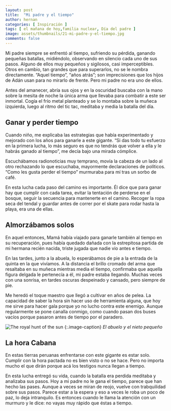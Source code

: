 ```yaml
---
layout: post
title:  "Mi padre y el tiempo"
author: hernan
categories: [ Inspiración ]
tags: [ el mañana de hoy,familia nuclear, Día del padre ]
image: assets/thumbnails/21-mi-padre-y-el-tiempo.jpg
comments: false
---
```


Mi padre siempre se enfrentó al tiempo, sufriendo su pérdida, ganando pequeñas batallas, midiéndolo, observando en silencio cada uno de sus pasos. Alguno de ellos muy pequeños y sigilosos, casi imperceptibles. Otros en cambio, tan grandes que para superarlos, no se le nombra directamente. “Aquel tiempo”, “años atrás”; son imprecisiones que los hijos de Adán usan para no mirarlo de frente. Pero mi padre no era uno de ellos.

Antes del amanecer, abría sus ojos y en la oscuridad buscaba con la mano sobre la mesita de noche la única arma que llevaba para combatir a este ser inmortal. Cogía el frío metal planteado y se lo montaba sobre la muñeca izquierda, luego al ritmo del tic tac, meditaba y media la batalla del día.

## Ganar y perder tiempo

Cuando niño, me explicaba las estrategias que había experimentado y mejorado con los años para ganarle a este gigante. “Si das todo tu esfuerzo en la primera lucha, lo más seguro es que no tendrás que volver a ella y le habrás ganado al tiempo”, me decía bajo una mirada cómplice.

Escuchábamos radionoticias muy temprano, movía la cabeza de un lado al otro rechazando lo que escuchaba, mayormente declaraciones de políticos. “Como les gusta perder el tiempo” murmuraba para mí tras un sorbo de café.

En esta lucha cada paso del camino es importante. Él dice que para ganar hay que cumplir con cada tarea, evitar la tentación de perderse en el bosque, seguir la secuencia para mantenerte en el camino. Recoger la ropa seca del tendal y guardar antes de correr por el skate para rodar hasta la playa, era una de ellas.

## Almorzábamos solos

En aquel entonces, Mamá había viajado para ganarle también al tiempo en su recuperación, pues había quedado dañada con la estrepitosa partida de mi hermana recién nacida, triste jugada que nadie vio antes e tiempo.

En las tardes, junto a la abuela, lo esperábamos de pie a la entrada de la quinta en la que vivíamos. A la distancia el brillo cromado del arma que resaltaba en su muñeca mientras media el tiempo, confirmaba que aquella figura delgada le pertenecía a él, mi padre estaba llegando. Muchas veces con una sonrisa, en tardes oscuras despeinado y cansado, pero siempre de pie.

Me heredó el toque maestro que llegó a cultivar en años de pelea. La capacidad de saber la hora sin hacer uso de herramienta alguna, que hoy me sirve para hacer gala porque yo no lucho contra este enemigo. Aunque regularmente se pone canalla conmigo, como cuando pasan dos buses vacíos porque pasaron antes de tiempo por el paradero.

 ![The royal hunt of the sun](https://lh3.googleusercontent.com/-OI_lFDCAE1s/YM9NpkV9DKI/AAAAAAABgEg/7zP77EZvgR0xpWiNe4gyM8c0fKslYIasACLcBGAsYHQ/s1600/1624198567174655-1.png)
{:.image-caption}
*El abuelo y el nieto pequeño*

## La hora Cabana

En estas tierras peruanas enfrentarse con este gigante es estar solo. Cumplir con la hora pactada no es bien visto o no se hace. Pero no importa mucho el que dirán porque acá los testigos nunca llegan a tiempo.

En esta lucha entregó su vida, cuando la batalla era perdida meditaba y analizaba sus pasos. Hoy a mi padre no le gana el tiempo, parece que han hecho las pases. Aunque a veces se miran de reojo, vuelve con trabquilidad sobre sus pasos. Parece estar a la espera y eso a veces le roba un poco de paz, lo deja intranquilo. Es entonces cuando le llama la atención con un murmuro y le dice: no vayas muy rápido que éstas a tiempo.
